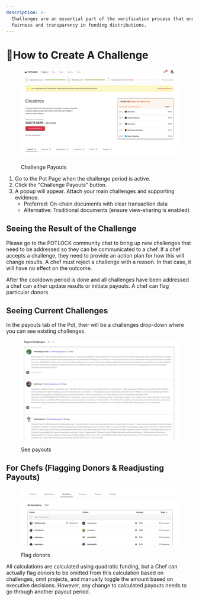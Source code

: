 ```yaml
---
description: >-
  Challenges are an essential part of the verification process that ensure
  fairness and transparency in funding distributions.
---
```


# 📝How to Create A Challenge

<figure><img src="../../.gitbook/assets/image (22).png" alt=""><figcaption><p>Challenge Payouts</p></figcaption></figure>

1. Go to the Pot Page when the challenge period is active.
2. Click the "Challenge Payouts" button.
3. A popup will appear. Attach your main challenges and supporting evidence.
   * Preferred: On-chain documents with clear transaction data
   * Alternative: Traditional documents (ensure view-sharing is enabled)

## Seeing the Result of the Challenge

Please go to the POTLOCK community chat to bring up new challenges that need to be addressed so they can be communicated to a chef. If a chef accepts a challenge, they need to provide an action plan for how this will change results. A chef must reject a challenge with a reason. In that case, it will have no effect on the outcome.&#x20;

After the cooldown period is done and all challenges have been addressed a chef can either update results or initiate payouts. A chef can flag particular donors



## Seeing Current Challenges

In the payouts tab of the Pot, their will be a challenges drop-down where you can see existing challenges.&#x20;

<figure><img src="../../.gitbook/assets/Screenshot 2024-06-08 at 9.26.38 PM.png" alt=""><figcaption><p>See payouts</p></figcaption></figure>

## For Chefs (Flagging Donors & Readjusting Payouts)

<figure><img src="../../.gitbook/assets/flagdonor.png" alt=""><figcaption><p>Flag donors</p></figcaption></figure>

All calculations are calculated using quadratic funding, but a Chef can actually flag donors to be omitted from this calculation based on challenges, omit projects, and manually toggle the amount based on executive decisions. However, any change to calculated payouts needs to go through another payout period.&#x20;
